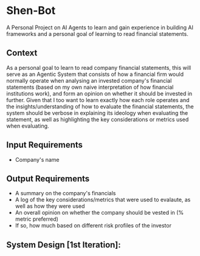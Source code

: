 # Shen-Bot
A Personal Project on AI Agents to learn and gain experience in building AI frameworks and a personal goal of learning to read financial statements.

## Context
As a personal goal to learn to read company financial statements, this will serve as an Agentic System that consists of how a financial firm would normally operate when analysing an invested company's financial statements (based on my own naive interpretation of how financial institutions work), and form an opinion on whether it should be invested in further. Given that I too want to learn exactly how each role operates and the insights/understanding of how to evaluate the financial statements, the system should be verbose in explaining its ideology when evaluating the statement, as well as highlighting the key considerations or metrics used when evaluating. 

## Input Requirements
- Company's name 

## Output Requirements
- A summary on the company's financials
- A log of the key considerations/metrics that were used to evalaute, as well as how they were used
- An overall opinion on whether the company should be vested in (% metric preferred)
- If so, how much based on different risk profiles of the investor 

## System Design [1st Iteration]:
